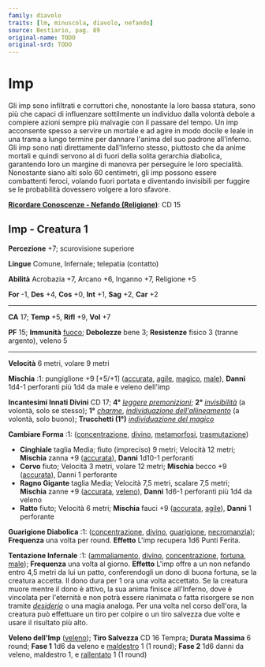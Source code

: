 ```yaml
---
family: diavolo
traits: [lm, minuscola, diavolo, nefando]
source: Bestiario, pag. 89
original-name: TODO
original-srd: TODO
---
```


# Imp

Gli imp sono infiltrati e corruttori che, nonostante la loro bassa statura, sono
più che capaci di influenzare sottilmente un individuo dalla volontà debole a
compiere azioni sempre più malvagie con il passare del tempo. Un imp acconsente
spesso a servire un mortale e ad agire in modo docile e leale in una trama a
lungo termine per dannare l'anima del suo padrone all'inferno. Gli imp sono nati
direttamente dall'Inferno stesso, piuttosto che da anime mortali e quindi
servono al di fuori della solita gerarchia diabolica, garantendo loro un margine
di manovra per perseguire le loro specialità. Nonostante siano alti solo 60
centimetri, gli imp possono essere combattenti feroci, volando fuori portata e
diventando invisibili per fuggire se le probabilità dovessero volgere a loro
sfavore.

**[Ricordare Conoscenze - Nefando (Religione)](/azioni/abilita/ricordare-conoscenze)**:
CD 15

## Imp - Creatura 1

**Percezione** +7; scurovisione superiore

**Lingue** Comune, Infernale; telepatia (contatto)

**Abilità** Acrobazia +7, Arcano +6, Inganno +7, Religione +5

**For** -1, **Des** +4, **Cos** +0, **Int** +1, **Sag** +2, **Car** +2

---

**CA** 17; **Temp** +5, **Rifl** +9, **Vol** +7

**PF** 15; **Immunità** [fuoco](/tratti/fuoco); **Debolezze** bene 3;
**Resistenze** fisico 3 (tranne argento), veleno 5

---

**Velocità** 6 metri, volare 9 metri

**Mischia** :1: pungiglione +9 \[+5/+1] ([accurata](/tratti/accurata),
[agile](/tratti/agile), [magico](/tratti/magico), [male](/tratti/male)),
**Danni** 1d4-1 perforanti più 1d4 da male e veleno dell'imp

**Incantesimi Innati Divini** CD 17; **4°**
_[leggere premonizioni](/incantesimi/leggere-premonizioni)_; **2°**
_[invisibilità](/incantesimi/invisibilita)_ (a volontà, solo se stesso); **1°**
_[charme](/incantesimi/charme)_,
_[individuazione dell'allineamento](/incantesimi/individuazione-dellallineamento)_
(a volontà, solo buono); **Trucchetti (1°)**
_[individuazione del magico](/incantesimi/individuazione-del-magico)_

**Cambiare Forma** :1: ([concentrazione](/tratti/concentrazione),
[divino](/tratti/divino), [metamorfosi](/tratti/metamorfosi),
[trasmutazione](/tratti/trasmutazione))

- **Cinghiale** taglia Media; fiuto (impreciso) 9 metri; Velocità 12 metri;
  **Mischia** zanna +9 ([accurata](/tratti/accurata)), **Danni** 1d10-1
  perforanti
- **Corvo** fiuto; Velocità 3 metri, volare 12 metri; **Mischia** becco +9
  ([accurata](/tratti/accurata)), Danni 1 perforante
- **Ragno Gigante** taglia Media; Velocità 7,5 metri, scalare 7,5 metri;
  **Mischia** zanne +9 ([accurata](/tratti/accurata), [veleno](/tratti/veleno)),
  **Danni** 1d6-1 perforanti più 1d4 da veleno
- **Ratto** fiuto; Velocità 6 metri; **Mischia** fauci +9
  ([accurata](/tratti/accurata), [agile](/tratti/agile)), **Danni** 1 perforante

**Guarigione Diabolica** :1: ([concentrazione](/tratti/concentrazione),
[divino](/tratti/divino), [guarigione](/tratti/guarigione),
[necromanzia](/tratti/necromanzia)); **Frequenza** una volta per round.
**Effetto** L'imp recupera 1d6 Punti Ferita.

**Tentazione Infernale** :1: ([ammaliamento](/tratti/ammaliamento),
[divino](/tratti/divino), [concentrazione](/tratti/concentrazione),
[fortuna](/tratti/fortuna), [male](/tratti/male)); **Frequenza** una volta al
giorno. **Effetto** L'imp offre a un non nefando entro 4,5 metri da lui un
patto, conferendogli un dono di buona fortuna, se la creatura accetta. Il dono
dura per 1 ora una volta accettato. Se la creatura muore mentre il dono è
attivo, la sua anima finisce all'Inferno, dove è vincolata per l'eternità e non
potrà essere rianimata o fatta risorgere se non tramite
_[desiderio](/incantesimi/desiderio)_ o una magia analoga. Per una volta nel
corso dell'ora, la creatura può effettuare un tiro per colpire o un tiro
salvezza due volte e usare il risultato più alto.

**Veleno dell'Imp** ([veleno](/tratti/veleno)); **Tiro Salvezza** CD 16 Tempra;
**Durata Massima** 6 round; **Fase 1** 1d6 da veleno e
[maldestro](/condizioni/maldestro) 1 (1 round); **Fase 2** 1d6 danni da veleno,
maldestro 1, e [rallentato](/condizioni/rallentato) 1 (1 round)
